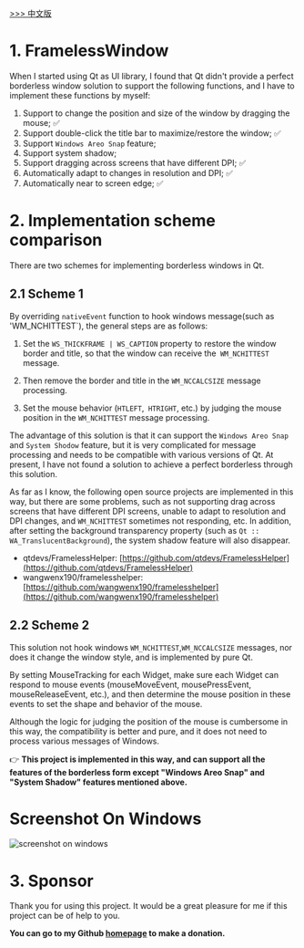 [>>> 中文版](README_ch.md)

# 1. FramelessWindow
When I started using Qt as UI library, I found that Qt didn't provide a perfect borderless window solution to support the following functions, and I have to implement these functions by myself:

1. Support to change the position and size of the window by dragging the mouse; ✅
2. Support double-click the title bar to maximize/restore the window; ✅
3. Support `Windows Areo Snap` feature;
4. Support system shadow;
5. Support dragging across screens that have different DPI; ✅
6. Automatically adapt to changes in resolution and DPI; ✅
7. Automatically near to screen edge; ✅

# 2. Implementation scheme comparison
There are two schemes for implementing borderless windows in Qt.

## 2.1 Scheme 1
By overriding `nativeEvent` function to hook windows message(such as 'WM_NCHITTEST`), the general steps are as follows:
1. Set the `WS_THICKFRAME | WS_CAPTION` property to restore the window border and title, so that the window can receive the` WM_NCHITTEST` message.

2. Then remove the border and title in the `WM_NCCALCSIZE` message processing.

3. Set the mouse behavior (`HTLEFT`,` HTRIGHT`, etc.) by judging the mouse position in the `WM_NCHITTEST` message processing.

The advantage of this solution is that it can support the `Windows Areo Snap` and `System Shodow` feature, but it is very complicated for message processing and needs to be compatible with various versions of Qt. At present, I have not found a solution to achieve a perfect borderless through this solution.

As far as I know, the following open source projects are implemented in this way, but there are some problems, such as not supporting drag across screens that have different DPI screens, unable to adapt to resolution and DPI changes, and `WM_NCHITTEST` sometimes not responding, etc. In addition, after setting the background transparency property (such as `Qt :: WA_TranslucentBackground`), the system shadow feature will also disappear.

- qtdevs/FramelessHelper: [https://github.com/qtdevs/FramelessHelper](https://github.com/qtdevs/FramelessHelper)
- wangwenx190/framelesshelper: [https://github.com/wangwenx190/framelesshelper](https://github.com/wangwenx190/framelesshelper)

## 2.2 Scheme 2
This solution not hook windows `WM_NCHITTEST`,`WM_NCCALCSIZE` messages, nor does it change the window style, and is implemented by pure Qt. 

By setting MouseTracking for each Widget, make sure each Widget can respond to mouse events (mouseMoveEvent, mousePressEvent, mouseReleaseEvent, etc.), and then determine the mouse position in these events to set the shape and behavior of the mouse.

Although the logic for judging the position of the mouse is cumbersome in this way, the compatibility is better and pure, and it does not need to process various messages of Windows.

👉 **This project is implemented in this way, and can support all the features of the borderless form except "Windows Areo Snap" and "System Shadow" features mentioned above.**


# Screenshot On Windows
![screenshot on windows](frameless.gif)

# 3. Sponsor
Thank you for using this project. It would be a great pleasure for me if this project can be of help to you.

**You can go to my Github [homepage](https://github.com/winsoft666) to make a donation.**